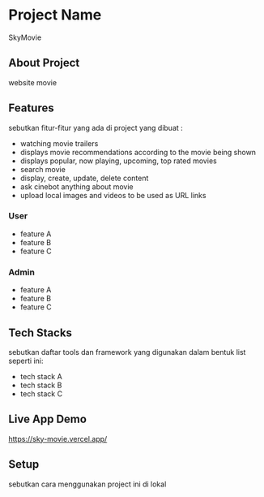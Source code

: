 # Project Name
SkyMovie

## About Project
website movie

## Features
sebutkan fitur-fitur yang ada di project yang dibuat :
- watching movie trailers
- displays movie recommendations according to the movie being shown
- displays popular, now playing, upcoming, top rated movies
- search movie
- display, create, update, delete content
- ask cinebot anything about movie
- upload local images and videos to be used as URL links

### User
- feature A
- feature B
- feature C

### Admin
- feature A
- feature B
- feature C

## Tech Stacks
sebutkan daftar tools dan framework yang digunakan dalam bentuk list seperti ini:
- tech stack A
- tech stack B
- tech stack C

## Live App Demo
https://sky-movie.vercel.app/

## Setup 
sebutkan cara menggunakan project ini di lokal
